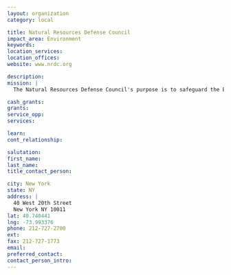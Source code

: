 ```yaml
---
layout: organization
category: local

title: Natural Resources Defense Council
impact_area: Environment
keywords: 
location_services: 
location_offices: 
website: www.nrdc.org

description: 
mission: |
  The Natural Resources Defense Council's purpose is to safeguard the Earth: its people, its plants and animals and the natural systems on which all life depends.We seek to establish sustainability and good stewardship of the Earth as central ethical imperatives of human society. NRDC affirms the integral place of human beings in the environment.We strive to protect nature in ways that advance the long-term welfare of present and future generations.We work to foster the fundamental right of all people to have a voice in decisions that affect their environment. We seek to break down the pattern of disproportionate environmental burdens borne by people of color and others who face social or economic inequities. 

cash_grants: 
grants: 
service_opp: 
services: 

learn: 
cont_relationship: 

salutation: 
first_name: 
last_name: 
title_contact_person: 

city: New York
state: NY
address: |
  40 West 20th Street    
  New York NY 10011
lat: 40.740441
lng: -73.993376
phone: 212-727-2700
ext: 
fax: 212-727-1773
email: 
preferred_contact: 
contact_person_intro: 
---
```

